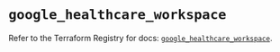 # `google_healthcare_workspace`

Refer to the Terraform Registry for docs: [`google_healthcare_workspace`](https://registry.terraform.io/providers/hashicorp/google/6.42.0/docs/resources/healthcare_workspace).
